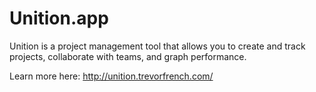 # Unition.app

Unition is a project management tool that allows you to create and track projects, collaborate with teams, and graph performance.

Learn more here: http://unition.trevorfrench.com/
